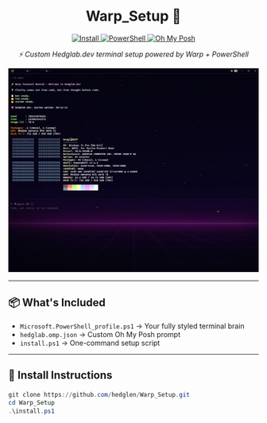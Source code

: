 <h1 align="center">Warp_Setup 🚀</h1>

<p align="center">
  <a href="#-install-instructions">
    <img src="https://img.shields.io/badge/INSTALL-%F0%9F%9A%80-black?style=for-the-badge" alt="Install">
  </a>
  <a href="./powershell/Microsoft.PowerShell_profile.ps1">
    <img src="https://img.shields.io/badge/POWERSHELL-Terminal-blueviolet?style=for-the-badge" alt="PowerShell">
  </a>
  <a href="./oh-my-posh/hedglab.omp.json">
    <img src="https://img.shields.io/badge/OH%20MY%20POSH-prompt-magenta?style=for-the-badge" alt="Oh My Posh">
  </a>
  
</p>

<p align="center"><em>⚡ Custom Hedglab.dev terminal setup powered by Warp + PowerShell</em></p>

<p align="center">
  <img src="./assets/Warp_Preview.png" alt="Warp Terminal Preview" width="800">
</p>


---

## 📦 What's Included

- `Microsoft.PowerShell_profile.ps1` → Your fully styled terminal brain  
- `hedglab.omp.json` → Custom Oh My Posh prompt  
- `install.ps1` → One-command setup script

---

## 🌸 Install Instructions

```powershell
git clone https://github.com/hedglen/Warp_Setup.git
cd Warp_Setup
.\install.ps1
